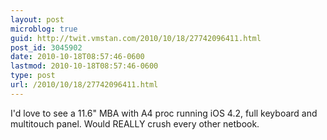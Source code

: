 ```yaml
---
layout: post
microblog: true
guid: http://twit.vmstan.com/2010/10/18/27742096411.html
post_id: 3045902
date: 2010-10-18T08:57:46-0600
lastmod: 2010-10-18T08:57:46-0600
type: post
url: /2010/10/18/27742096411.html
---
```

I'd love to see a 11.6" MBA with A4 proc running iOS 4.2, full keyboard and multitouch panel. Would REALLY crush every other netbook.
